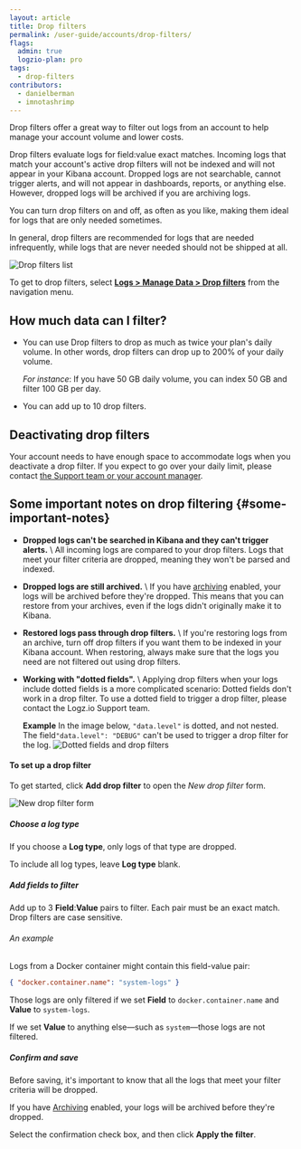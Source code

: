```yaml
---
layout: article
title: Drop filters
permalink: /user-guide/accounts/drop-filters/
flags:
  admin: true
  logzio-plan: pro
tags:
  - drop-filters
contributors:
  - danielberman
  - imnotashrimp
---
```


Drop filters offer a great way to filter out logs from an account to help manage your account volume and lower costs.

Drop filters evaluate logs for field:value exact matches. Incoming logs that match your account's active drop filters will not be indexed and will not appear in your Kibana account. Dropped logs are not searchable, cannot trigger alerts, and will not appear in dashboards, reports, or anything else. However, dropped logs will be archived if you are archiving logs.

You can turn drop filters on and off, as often as you like, making them ideal for logs that are only needed sometimes.

In general, drop filters are recommended for logs that are needed infrequently, while logs that are never needed should not be shipped at all.


![Drop filters list](https://dytvr9ot2sszz.cloudfront.net/logz-docs/drop-filters/drop-filters-list.png)

To get to drop filters,
select [**Logs > Manage Data > Drop filters**](https://app.logz.io/#/dashboard/tools/drop-filters)
from the navigation menu.



## How much data can I filter?

* You can use Drop filters to drop as much as twice your plan's daily volume.
  In other words, drop filters can drop up to 200% of your daily volume.

  _For instance_:
  If you have 50 GB daily volume,
  you can index 50 GB and filter 100 GB per day.

* You can add up to 10 drop filters.

## Deactivating drop filters

Your account needs to have enough space
to accommodate logs
when you deactivate a drop filter.
If you expect to go over your daily limit,
please contact <a class="intercom-launch" href="mailto:help@logz.io">the Support team or your account manager</a>.

## Some important notes on drop filtering {#some-important-notes}

* **Dropped logs can't be searched in Kibana and they can't trigger alerts.** \\
  All incoming logs are compared to your drop filters.
  Logs that meet your filter criteria are dropped,
  meaning they won't be parsed and indexed.

* **Dropped logs are still archived.** \\
  If you have [archiving]({{site.baseurl}}/user-guide/archive-and-restore/configure-archiving.html) enabled,
  your logs will be archived before they're dropped.
  This means that you can restore from your archives,
  even if the logs didn't originally make it to Kibana.

* **Restored logs pass through drop filters.** \\
  If you're restoring logs from an archive,
  turn off drop filters if you want them to be indexed in your Kibana account.
  When restoring,
  always make sure that the logs you need are not filtered out using drop filters.

* **Working with "dotted fields".** \\
  Applying drop filters when your logs include dotted fields is a more complicated scenario: Dotted fields don't work in a drop filter. To use a dotted field to trigger a drop filter, please contact the Logz.io Support team. 

  **Example** 
  In the image below, `"data.level"` is dotted, and not nested. The field`"data.level": "DEBUG"` can't be used to trigger a drop filter for the log.
  ![Dotted fields and drop filters](https://dytvr9ot2sszz.cloudfront.net/logz-docs/drop-filters/dotted_fields_feb2022.png)

#### To set up a drop filter

To get started,
click **<i class="li li-plus"></i> Add drop filter**
to open the _New drop filter_ form.

![New drop filter form](https://dytvr9ot2sszz.cloudfront.net/logz-docs/drop-filters/new-drop-filter.png)

<div class="tasklist">

##### Choose a log type

If you choose a **Log type**,
only logs of that type are dropped.

To include all log types, leave **Log type** blank.

##### Add fields to filter

Add up to 3 **Field**:**Value** pairs to filter.
Each pair must be an exact match.
Drop filters are case sensitive.

###### An example

Logs from a Docker container might contain this field-value pair:

```json
{ "docker.container.name": "system-logs" }
```

Those logs are only filtered
if we set **Field** to `docker.container.name`
and **Value** to `system-logs`.

If we set **Value** to anything else—such as `system`—those logs
are not filtered.

##### Confirm and save

Before saving, it's important to know that all the logs that meet
your filter criteria will be dropped.

If you have [Archiving]({{site.baseurl}}/user-guide/archive-and-restore/configure-archiving.html) enabled,
your logs will be archived before they're dropped.

Select the confirmation check box,
and then click **Apply the filter**.

</div>

